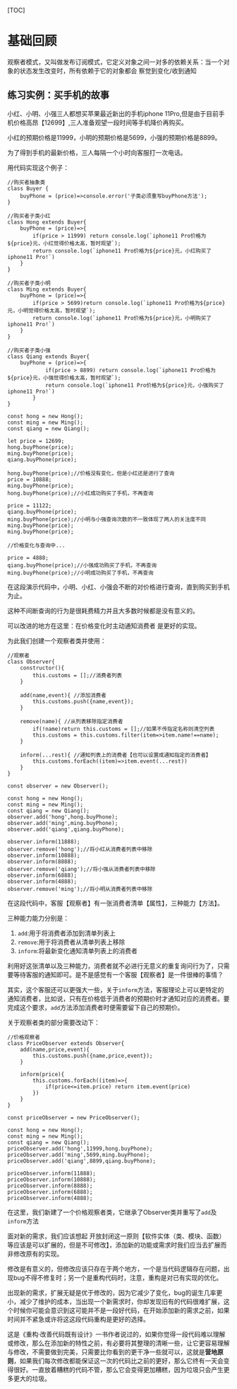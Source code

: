 [TOC]

# 基础回顾
观察者模式，又叫做发布订阅模式，它定义对象之间一对多的依赖关系：当一个对象的状态发生改变时，所有依赖于它的对象都会 察觉到变化/收到通知

## 练习实例：买手机的故事
小红、小明、小强三人都想买苹果最近新出的手机iphone 11Pro,但是由于目前手机价格高昂【12699】,三人准备观望一段时间等手机降价再购买。

小红的预期价格是11999，小明的预期价格是5699，小强的预期价格是8899。

为了得到手机的最新价格，三人每隔一个小时向客服打一次电话。

用代码实现这个例子：
```
//购买者抽象类
class Buyer {
    buyPhone = (price)=>console.error('子类必须重写buyPhone方法');
}

//购买者子类小红
class Hong extends Buyer{
    buyPhone = (price)=>{
        if(price > 11999) return console.log(`iphone11 Pro价格为${price}元，小红觉得价格太高，暂时观望`);
        return console.log(`iphone11 Pro价格为${price}元，小红购买了iphone11 Pro!`)
    }
}

//购买者子类小明
class Ming extends Buyer{
    buyPhone = (price)=>{
        if(price > 5699)return console.log(`iphone11 Pro价格为${price}元，小明觉得价格太高，暂时观望`);
        return console.log(`iphone11 Pro价格为${price}元，小明购买了iphone11 Pro!`)
    }
}

//购买者子类小强
class Qiang extends Buyer{
    buyPhone = (price)=>{
            if(price > 8899) return console.log(`iphone11 Pro价格为${price}元，小强觉得价格太高，暂时观望`);
            return console.log(`iphone11 Pro价格为${price}元，小强购买了iphone11 Pro!`)
        }
}

const hong = new Hong();
const ming = new Ming();
const qiang = new Qiang();

let price = 12699;
hong.buyPhone(price);
ming.buyPhone(price);
qiang.buyPhone(price);

hong.buyPhone(price);//价格没有变化，但是小红还是进行了查询
price = 10888;
ming.buyPhone(price);
hong.buyPhone(price);//小红成功购买了手机，不再查询

price = 11122;
qiang.buyPhone(price);
ming.buyPhone(price);//小明与小强查询次数的不一致体现了两人的关注度不同
ming.buyPhone(price);
ming.buyPhone(price);

//价格变化与查询中...

price = 4888;
qiang.buyPhone(price);//小强成功购买了手机，不再查询
ming.buyPhone(price);//小明成功购买了手机，不再查询

```
在这段演示代码中，小明、小红、小强会不断的对价格进行查询，直到购买到手机为止。

这种不间断查询的行为是很耗费精力并且大多数时候都是没有意义的。

可以改进的地方在这里：在价格变化时主动通知消费者 是更好的实现。

为此我们创建一个观察者类并使用：
```
//观察者
class Observer{
    constructor(){
        this.customs = [];//消费者列表
    }
    
    add(name,event){ //添加消费者
        this.customs.push({name,event});
    }
    
    remove(name){ //从列表移除指定消费者
        if(!name)return this.customs = [];//如果不传指定名称则清空列表
        this.customs = this.customs.filter(item=>item.name!==name);
    }
    
    inform(...rest){ //通知列表上的消费者【也可以设置成通知指定的消费者】
        this.customs.forEach((item)=>item.event(...rest))
    }
}

const observer = new Observer();

const hong = new Hong();
const ming = new Ming();
const qiang = new Qiang();
observer.add('hong',hong.buyPhone);
observer.add('ming',ming.buyPhone);
observer.add('qiang',qiang.buyPhone);

observer.inform(11888);
observer.remove('hong');//将小红从消费者列表中移除
observer.inform(10888);
observer.inform(8888);
observer.remove('qiang');//将小强从消费者列表中移除
observer.inform(6888);
observer.inform(4888);
observer.remove('ming');//将小明从消费者列表中移除
```
在这段代码中，客服【观察者】有一张消费者清单【属性】，三种能力【方法】。

三种能力能力分别是：
1. `add`:用于将消费者添加到清单列表上
2. `remove`:用于将消费者从清单列表上移除
3. `inform`:将最新变化通知清单列表上的消费者

利用好这张清单以及三种能力，消费者就不必进行无意义的重复询问行为了，只需要等待客服的通知即可。是不是感觉有一个客服【观察者】是一件很棒的事情？

其实，这个客服还可以更强大一些，关于`inform`方法，客服理论上可以更特定的通知消费者，比如说，只有在价格低于消费者的预期价时才通知对应的消费者。要完成这个要求，`add`方法添加消费者时便需要留下自己的预期价。

关于观察者类的部分需要改动下：
```
//价格观察者
class PriceObserver extends Observer{
    add(name,price,event){ 
        this.customs.push({name,price,event});
    }
    
    inform(price){ 
        this.customs.forEach((item)=>{
            if(price<=item.price) return item.event(price)
        })
    }
}

const priceObserver = new PriceObserver();

const hong = new Hong();
const ming = new Ming();
const qiang = new Qiang();
priceObserver.add('hong',11999,hong.buyPhone);
priceObserver.add('ming',5699,ming.buyPhone);
priceObserver.add('qiang',8899,qiang.buyPhone);

priceObserver.inform(11888);
priceObserver.inform(10888);
priceObserver.inform(8888);
priceObserver.inform(6888);
priceObserver.inform(4888);
```
在这里，我们新建了一个价格观察者类，它继承了Observer类并重写了`add`及`inform`方法

面对新的需求，我们应该想起 开放封闭这一原则【软件实体（类、模块、函数）等应该是可以扩展的，但是不可修改】，添加新的功能或需求时我们应当去扩展而非修改原有的实现。

修改是有意义的，但修改应该只存在于两个地方，一个是当代码逻辑存在问题，出现bug不得不修复时；另一个是重构代码时，注意，重构是对已有实现的优化。

出现新的需求，扩展无疑是优于修改的，因为它减少了变化，bug的诞生几率更小，减少了维护的成本，当出现一个新需求时，你却发现旧有的代码很难扩展，这个时候你可能会意识到这可能并不是一段好代码，在开始添加新的需求之前，如果时间并不紧急或许将这这段代码重构是更好的选择。

这是《重构·改善代码既有设计》一书作者说过的，如果你觉得一段代码难以理解或修改，那么在添加新的特性之前，有必要将其整理的清晰一些，让它更容易理解与修改，不需要做到完美，只需要比你看到的更干净一些就可以，这就是**营地原则**，如果我们每次修改都能保证这一次的代码比之前的更好，那么它终有一天会变得很好。一直放着糟糕的代码不管，那么它会变得更加糟糕，因为垃圾只会产生更多更大的垃圾。
